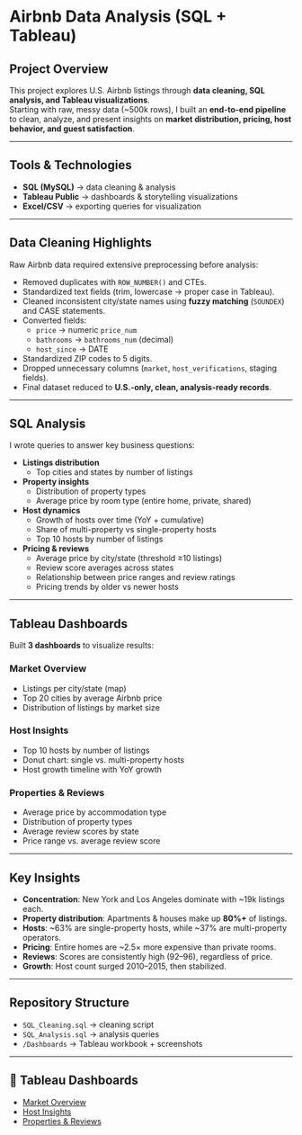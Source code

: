 # Airbnb Data Analysis (SQL + Tableau)

## Project Overview
This project explores U.S. Airbnb listings through **data cleaning, SQL analysis, and Tableau visualizations**.  
Starting with raw, messy data (~500k rows), I built an **end-to-end pipeline** to clean, analyze, and present insights on **market distribution, pricing, host behavior, and guest satisfaction**.

---

## Tools & Technologies
- **SQL (MySQL)** → data cleaning & analysis  
- **Tableau Public** → dashboards & storytelling visualizations  
- **Excel/CSV** → exporting queries for visualization  

---

## Data Cleaning Highlights
Raw Airbnb data required extensive preprocessing before analysis:
- Removed duplicates with `ROW_NUMBER()` and CTEs.  
- Standardized text fields (trim, lowercase → proper case in Tableau).  
- Cleaned inconsistent city/state names using **fuzzy matching** (`SOUNDEX`) and CASE statements.  
- Converted fields:
  - `price` → numeric `price_num`  
  - `bathrooms` → `bathrooms_num` (decimal)  
  - `host_since` → DATE  
- Standardized ZIP codes to 5 digits.  
- Dropped unnecessary columns (`market`, `host_verifications`, staging fields).  
- Final dataset reduced to **U.S.-only, clean, analysis-ready records**.  

---

## SQL Analysis
I wrote queries to answer key business questions:

- **Listings distribution**
  - Top cities and states by number of listings  
- **Property insights**
  - Distribution of property types  
  - Average price by room type (entire home, private, shared)  
- **Host dynamics**
  - Growth of hosts over time (YoY + cumulative)  
  - Share of multi-property vs single-property hosts  
  - Top 10 hosts by number of listings  
- **Pricing & reviews**
  - Average price by city/state (threshold ≥10 listings)  
  - Review score averages across states  
  - Relationship between price ranges and review ratings  
  - Pricing trends by older vs newer hosts  

---

## Tableau Dashboards
Built **3 dashboards** to visualize results:

### Market Overview
- Listings per city/state (map)  
- Top 20 cities by average Airbnb price  
- Distribution of listings by market size  

### Host Insights
- Top 10 hosts by number of listings  
- Donut chart: single vs. multi-property hosts  
- Host growth timeline with YoY growth  

### Properties & Reviews
- Average price by accommodation type  
- Distribution of property types  
- Average review scores by state  
- Price range vs. average review score  

---

## Key Insights
- **Concentration**: New York and Los Angeles dominate with ~19k listings each.  
- **Property distribution**: Apartments & houses make up **80%+** of listings.  
- **Hosts**: ~63% are single-property hosts, while ~37% are multi-property operators.  
- **Pricing**: Entire homes are ~2.5× more expensive than private rooms.  
- **Reviews**: Scores are consistently high (92–96), regardless of price.  
- **Growth**: Host count surged 2010–2015, then stabilized.  

---

## Repository Structure
- `SQL_Cleaning.sql` → cleaning script  
- `SQL_Analysis.sql` → analysis queries  
- `/Dashboards` → Tableau workbook + screenshots  

---

## 🔗 Tableau Dashboards
- [Market Overview](https://public.tableau.com/app/profile/rochane.hurst/viz/AirbnbAnalysis-MarketOverview/MarketDistribution?publish=yes)  
- [Host Insights](https://public.tableau.com/app/profile/rochane.hurst/viz/AirbnbAnalysis-HostInsights/HostsDynamics)  
- [Properties & Reviews](https://public.tableau.com/app/profile/rochane.hurst/viz/AirbnbAnalysis-PropertiesandReviews/PropertyTypesandReviews)  


